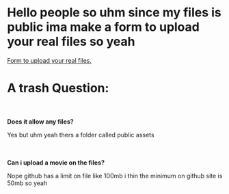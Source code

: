 <h1>Hello people so uhm since my files is public ima make a form to upload your real files so yeah</h1>
<a href="#">Form to upload your real files.</a>

<h1>A trash Question:</h1>
<br><br>
<b>Does it allow any files?</b>
<p>Yes but uhm yeah thers a folder called public assets</p>

<br><br>
<b>Can i upload a movie on the files?</b>
<p>Nope github has a limit on file like 100mb i thin the minimum on github site  is 50mb so yeah</p>

